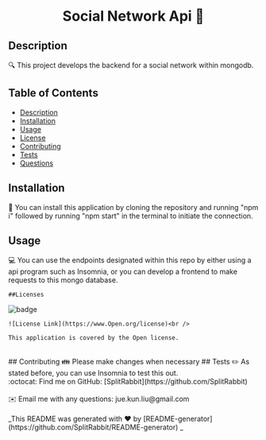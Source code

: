 
  <h1 align="center">Social Network Api 👋</h1>

  ## Description
  🔍 This project develops the backend for a social network within mongodb.
  ## Table of Contents
  - [Description](#description)
  - [Installation](#installation)
  - [Usage](#usage)
  - [License](#license)
  - [Contributing](#contributing)
  - [Tests](#tests)
  - [Questions](#questions)
  ## Installation
  💾 You can install this application by cloning the repository and running "npm i" followed by running "npm start" in the terminal to initiate the connection.
  ## Usage
  💻 You can use the endpoints designated within this repo by either using a api program such as Insomnia, or you can develop a frontend to make requests to this mongo database.
  
    ##Licenses
    
  ![badge](https://img.shields.io/badge/license-Open-brightgreen)<br />
  
    
    ![License Link](https://www.Open.org/license)<br />
    
    This application is covered by the Open license. 
    
  <br />
  ## Contributing
  👪 Please make changes when necessary
  ## Tests
  ✏️ As stated before, you can use Insomnia to test this out.
  <br />
  :octocat: Find me on GitHub: [SplitRabbit](https://github.com/SplitRabbit)<br />
  <br />
  ✉️ Email me with any questions: jue.kun.liu@gmail.com<br /><br />
  _This README was generated with ❤️ by [README-generator](https://github.com/SplitRabbit/README-generator) _
    